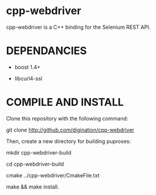 cpp-webdriver
=============

cpp-webdriver is a C++ binding for the Selenium REST API.

DEPENDANCIES
============

* boost 1.4+

* libcurl4-ssl


COMPILE AND INSTALL
===================

Clone this repository with the following command:

git clone http://github.com/digination/cpp-webdriver

Then, create a new directory for building puproses:

mkdir cpp-webdriver-build

cd cpp-webdriver-build

cmake ../cpp-webdriver/CmakeFile.txt

make && make install.

